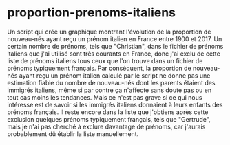 # proportion-prenoms-italiens
Un script qui crée un graphique montrant l'évolution de la proportion de nouveau-nés ayant reçu un prénom italien en France entre 1900 et 2017. Un certain nombre de prénoms, tels que "Christian", dans le fichier de prénoms italiens que j'ai utilisé sont très courants en France, donc j'ai exclu de cette liste de prénoms italiens tous ceux que l'on trouve dans un fichier de prénoms typiquement français. Par conséquent, la proportion de nouveau-nés ayant reçu un prénom italien calculé par le script ne donne pas une estimation fiable du nombre de nouveau-nés dont les parents étaient des immigrés italiens, même si par contre ça n'affecte sans doute pas ou en tout cas moins les tendances. Mais ce n'est pas grave si ce qui nous intéresse est de savoir si les immigrés italiens donnaient à leurs enfants des prénoms français. Il reste encore dans la liste que j'obtiens après cette exclusion quelques prénoms typiquement français, tels que "Gertrude", mais je n'ai pas cherché à exclure davantage de prénoms, car j'aurais probablement dû établir la liste manuellement.
